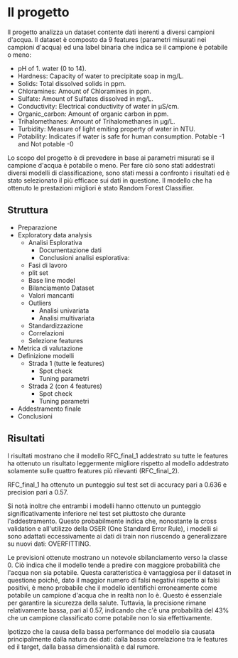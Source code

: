 # Il progetto
Il progetto analizza un dataset contente dati inerenti a diversi campioni d'acqua. Il dataset è composto da 9 features (parametri misurati nei campioni d'acqua) ed una label binaria che indica se il campione è potabile o meno:

- pH of 1. water (0 to 14).
- Hardness: Capacity of water to precipitate soap in mg/L.
- Solids: Total dissolved solids in ppm.
- Chloramines: Amount of Chloramines in ppm.
- Sulfate: Amount of Sulfates dissolved in mg/L.
- Conductivity: Electrical conductivity of water in μS/cm.
- Organic_carbon: Amount of organic carbon in ppm.
- Trihalomethanes: Amount of Trihalomethanes in μg/L.
- Turbidity: Measure of light emiting property of water in NTU.
- Potability: Indicates if water is safe for human consumption.
  Potable -1 and Not potable -0

Lo scopo del progetto è di prevedere in base ai parametri misurati se il campione d'acqua è potabile o meno.
Per fare ciò sono stati addestrati diversi modelli di classificazione, sono stati messi a confronto i risultati ed è stato selezionato il più efficace sui dati in questione. 
Il modello che ha ottenuto le prestazioni migliori è stato Random Forest Classifier.

## Struttura
- Preparazione
- Exploratory data analysis
  - Analisi Esplorativa
    - Documentazione dati
    - Conclusioni analisi esplorativa:
  - Fasi di lavoro
  - plit set
  - Base line model
  - Bilanciamento Dataset
  - Valori mancanti
  - Outliers
    - Analisi univariata
    - Analisi multivariata
  - Standardizzazione
  - Correlazioni
  - Selezione features
- Metrica di valutazione
- Definizione modelli
  - Strada 1 (tutte le features)
    - Spot check
    - Tuning parametri
  - Strada 2 (con 4 features)
    - Spot check
    - Tuning parametri
- Addestramento finale
- Conclusioni

## Risultati
I risultati mostrano che il modello RFC_final_1 addestrato su tutte le features ha ottenuto un risultato leggermente migliore rispetto al modello addestrato solamente sulle quattro features più rilevanti (RFC_final_2).

RFC_final_1 ha ottenuto un punteggio sul test set di accuracy pari a 0.636 e precision pari a 0.57.

Si notà inoltre che entrambi i modelli hanno ottenuto un punteggio significativamente inferiore nel test set piuttosto che durante l'addestramento. Questo probabilmente indica che, nonostante la cross validation e all'utilizzo della OSER (One Standard Error Rule), i modelli si sono adattati eccessivamente ai dati di train non riuscendo a generalizzare su nuovi dati: OVERFITTING.

Le previsioni ottenute mostrano un notevole sbilanciamento verso la classe 0. Ciò indica che il modello tende a predire con maggiore probabilità che l'acqua non sia potabile. Questa caratteristica è vantaggiosa per il dataset in questione poiché, dato il maggior numero di falsi negativi rispetto ai falsi positivi, è meno probabile che il modello identifichi erroneamente come potabile un campione d'acqua che in realtà non lo è. Questo è essenziale per garantire la sicurezza della salute. Tuttavia, la precisione rimane relativamente bassa, pari al 0.57, indicando che c'è una probabilità del 43% che un campione classificato come potabile non lo sia effettivamente.

Ipotizzo che la causa della bassa performance del modello sia causata principalmente dalla natura dei dati: dalla bassa correlazione tra le features ed il target, dalla bassa dimensionalità e dal rumore.

